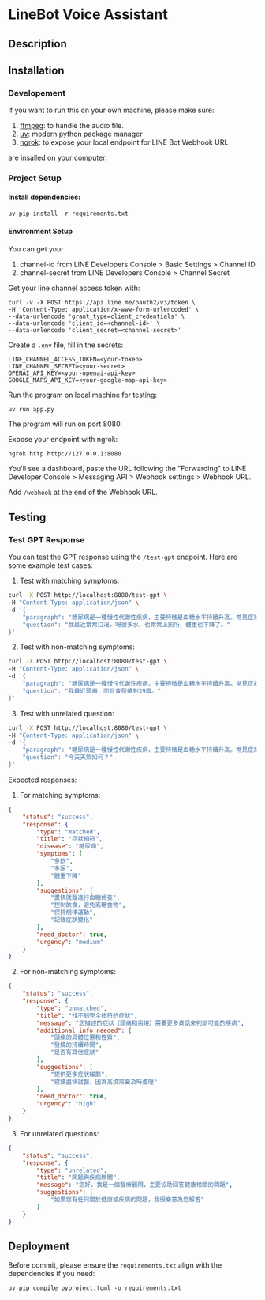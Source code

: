# LineBot Voice Assistant

## Description

## Installation

### Developement

If you want to run this on your own machine, please make sure:

1. [ffmpeg](https://ffmpeg.org/): to handle the audio file.
2. [uv](https://docs.astral.sh/uv/): modern python package manager
3. [ngrok](https://ngrok.com/): to expose your local endpoint for LINE Bot Webhook URL

are insalled on your computer.

### Project Setup

#### Install dependencies:

```shell
uv pip install -r requirements.txt
```

#### Environment Setup

You can get your

1. channel-id from LINE Developers Console > Basic Settings > Channel ID
2. channel-secret from LINE Developers Console > Channel Secret

Get your line channel access token with:

```shell
curl -v -X POST https://api.line.me/oauth2/v3/token \
-H 'Content-Type: application/x-www-form-urlencoded' \
--data-urlencode 'grant_type=client_credentials' \
--data-urlencode 'client_id=<channel-id>' \
--data-urlencode 'client_secret=<channel-secret>'
```

Create a `.env` file, fill in the secrets:

```
LINE_CHANNEL_ACCESS_TOKEN=<your-token>
LINE_CHANNEL_SECRET=<your-secret>
OPENAI_API_KEY=<your-openai-api-key>
GOOGLE_MAPS_API_KEY=<your-google-map-api-key>
```

Run the program on local machine for testing:

```shell
uv run app.py
```

The program will run on port 8080.

Expose your endpoint with ngrok:

```bash
ngrok http http://127.0.0.1:8080
```

You'll see a dashboard, paste the URL following the "Forwarding" to LINE Developer Console > Messaging API > Webhook settings > Webhook URL.

Add `/webhook` at the end of the Webhook URL.

## Testing

### Test GPT Response

You can test the GPT response using the `/test-gpt` endpoint. Here are some example test cases:

1. Test with matching symptoms:
```bash
curl -X POST http://localhost:8080/test-gpt \
-H "Content-Type: application/json" \
-d '{
    "paragraph": "糖尿病是一種慢性代謝性疾病，主要特徵是血糖水平持續升高。常見症狀包括：多飲、多尿、多食、體重下降。治療方式包括：飲食控制、規律運動、口服藥物或胰島素注射。",
    "question": "我最近常常口渴，喝很多水，也常常上廁所，體重也下降了。"
}'
```

2. Test with non-matching symptoms:
```bash
curl -X POST http://localhost:8080/test-gpt \
-H "Content-Type: application/json" \
-d '{
    "paragraph": "糖尿病是一種慢性代謝性疾病，主要特徵是血糖水平持續升高。常見症狀包括：多飲、多尿、多食、體重下降。治療方式包括：飲食控制、規律運動、口服藥物或胰島素注射。",
    "question": "我最近頭痛，而且會發燒到39度。"
}'
```

3. Test with unrelated question:
```bash
curl -X POST http://localhost:8080/test-gpt \
-H "Content-Type: application/json" \
-d '{
    "paragraph": "糖尿病是一種慢性代謝性疾病，主要特徵是血糖水平持續升高。常見症狀包括：多飲、多尿、多食、體重下降。治療方式包括：飲食控制、規律運動、口服藥物或胰島素注射。",
    "question": "今天天氣如何？"
}'
```

Expected responses:

1. For matching symptoms:
```json
{
    "status": "success",
    "response": {
        "type": "matched",
        "title": "症狀相符",
        "disease": "糖尿病",
        "symptoms": [
            "多飲",
            "多尿",
            "體重下降"
        ],
        "suggestions": [
            "盡快就醫進行血糖檢查",
            "控制飲食，避免高糖食物",
            "保持規律運動",
            "記錄症狀變化"
        ],
        "need_doctor": true,
        "urgency": "medium"
    }
}
```

2. For non-matching symptoms:
```json
{
    "status": "success",
    "response": {
        "type": "unmatched",
        "title": "找不到完全相符的症狀",
        "message": "您描述的症狀（頭痛和高燒）需要更多資訊來判斷可能的疾病",
        "additional_info_needed": [
            "頭痛的具體位置和性質",
            "發燒的持續時間",
            "是否有其他症狀"
        ],
        "suggestions": [
            "提供更多症狀細節",
            "建議盡快就醫，因為高燒需要及時處理"
        ],
        "need_doctor": true,
        "urgency": "high"
    }
}
```

3. For unrelated questions:
```json
{
    "status": "success",
    "response": {
        "type": "unrelated",
        "title": "問題與疾病無關",
        "message": "您好，我是一個醫療顧問，主要協助回答健康相關的問題",
        "suggestions": [
            "如果您有任何關於健康或疾病的問題，我很樂意為您解答"
        ]
    }
}
```

## Deployment

Before commit, please ensure the `requirements.txt` align with the dependencies if you need:

```shell
uv pip compile pyproject.toml -o requirements.txt
```

